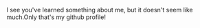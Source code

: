 I see you've learned something about me, but it doesn't seem like much.Only that's my github profile!
